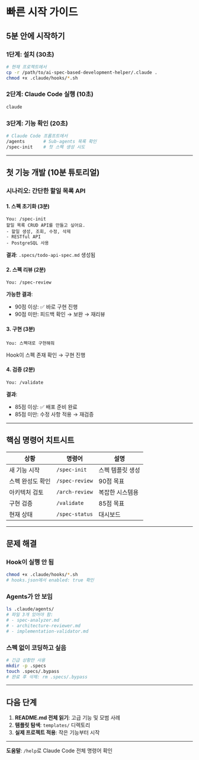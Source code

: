 # 빠른 시작 가이드

## 5분 안에 시작하기

### 1단계: 설치 (30초)

```bash
# 현재 프로젝트에서
cp -r /path/to/ai-spec-based-development-helper/.claude .
chmod +x .claude/hooks/*.sh
```

### 2단계: Claude Code 실행 (10초)

```bash
claude
```

### 3단계: 기능 확인 (20초)

```bash
# Claude Code 프롬프트에서
/agents       # Sub-agents 목록 확인
/spec-init    # 첫 스펙 생성 시도
```

---

## 첫 기능 개발 (10분 튜토리얼)

### 시나리오: 간단한 할일 목록 API

#### 1. 스펙 초기화 (3분)

```
You: /spec-init
할일 목록 CRUD API를 만들고 싶어요.
- 할일 생성, 조회, 수정, 삭제
- RESTful API
- PostgreSQL 사용
```

**결과**: `.specs/todo-api-spec.md` 생성됨

#### 2. 스펙 리뷰 (2분)

```
You: /spec-review
```

**가능한 결과**:
- 90점 이상: ✅ 바로 구현 진행
- 90점 미만: 피드백 확인 → 보완 → 재리뷰

#### 3. 구현 (3분)

```
You: 스펙대로 구현해줘
```

Hook이 스펙 존재 확인 → 구현 진행

#### 4. 검증 (2분)

```
You: /validate
```

**결과**:
- 85점 이상: ✅ 배포 준비 완료
- 85점 미만: 수정 사항 적용 → 재검증

---

## 핵심 명령어 치트시트

| 상황 | 명령어 | 설명 |
|------|--------|------|
| 새 기능 시작 | `/spec-init` | 스펙 템플릿 생성 |
| 스펙 완성도 확인 | `/spec-review` | 90점 목표 |
| 아키텍처 검토 | `/arch-review` | 복잡한 시스템용 |
| 구현 검증 | `/validate` | 85점 목표 |
| 현재 상태 | `/spec-status` | 대시보드 |

---

## 문제 해결

### Hook이 실행 안 됨
```bash
chmod +x .claude/hooks/*.sh
# hooks.json에서 enabled: true 확인
```

### Agents가 안 보임
```bash
ls .claude/agents/
# 파일 3개 있어야 함:
# - spec-analyzer.md
# - architecture-reviewer.md
# - implementation-validator.md
```

### 스펙 없이 코딩하고 싶음
```bash
# 긴급 상황만 사용
mkdir -p .specs
touch .specs/.bypass
# 완료 후 삭제: rm .specs/.bypass
```

---

## 다음 단계

1. **README.md 전체 읽기**: 고급 기능 및 모범 사례
2. **템플릿 탐색**: `templates/` 디렉토리
3. **실제 프로젝트 적용**: 작은 기능부터 시작

---

**도움말**: `/help`로 Claude Code 전체 명령어 확인
